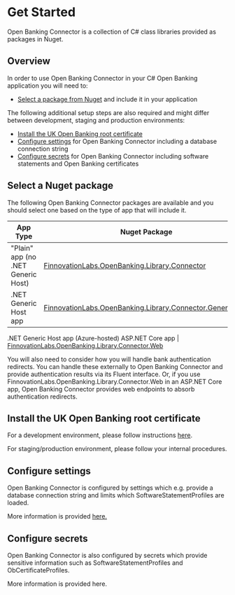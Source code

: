 # Get Started

Open Banking Connector is a collection of C# class libraries provided as packages in Nuget.

## Overview

In order to use Open Banking Connector in your C# Open Banking application you will need to:
- [Select a package from Nuget](#select-a-nuget-package) and include it in your application

The following additional setup steps are also required and might differ between development, staging and production environments:
- [Install the UK Open Banking root certificate](#install-the-uk-open-banking-root-certificate)
- [Configure settings](#configure-settings) for Open Banking Connector including a database connection string
- [Configure secrets](#configure-secrets) for Open Banking Connector including software statements and Open Banking certificates

## Select a Nuget package

The following Open Banking Connector packages are available and you should select one based on the type of app that will include it.

App Type | Nuget Package
--- | ---
"Plain" app (no .NET Generic Host) | [FinnovationLabs.OpenBanking.Library.Connector](https://www.nuget.org/packages/FinnovationLabs.OpenBanking.Library.Connector)
.NET Generic Host app | [FinnovationLabs.OpenBanking.Library.Connector.GenericHost](https://www.nuget.org/packages/FinnovationLabs.OpenBanking.Library.Connector.GenericHost)
.NET Generic Host app (Azure-hosted)
ASP.NET Core app | [FinnovationLabs.OpenBanking.Library.Connector.Web](https://www.nuget.org/packages/FinnovationLabs.OpenBanking.Library.Connector.Web)

You will also need to consider how you will handle bank authentication redirects. You can handle these externally to Open Banking Connector and provide authentication results via its Fluent interface. Or, if you use FinnovationLabs.OpenBanking.Library.Connector.Web in an ASP.NET Core app, Open Banking Connector provides web endpoints to absorb authentication redirects.

## Install the UK Open Banking root certificate

For a development environment, please follow instructions [here](./dev-environment/install-ob-root-cert.md).

For staging/production environment, please follow your internal procedures.
## Configure settings

Open Banking Connector is configured by settings which e.g. provide a database connection string and limits which SoftwareStatementProfiles are loaded.

More information is provided [here.](./configure-settings.md)
## Configure secrets

Open Banking Connector is also configured by secrets which provide sensitive information such as SoftwareStatementProfiles and ObCertificateProfiles.

More information is provided here.



